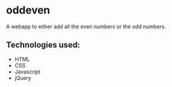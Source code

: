 # oddeven
A webapp to either add all the even numbers or the odd numbers.

## Technologies used:
* HTML
* CSS
* Javascript
* jQuery
